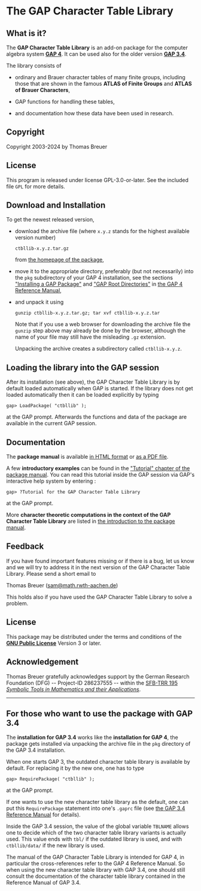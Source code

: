 
The GAP Character Table Library
===============================


What is it?
-----------

The **GAP Character Table Library** is an add-on package
for the computer algebra system
[**GAP 4**](https://www.gap-system.org/).
It can be used also for the older version
[**GAP 3.4**](https://webusers.imj-prg.fr/~jean.michel/gap3/).

The library consists of

* ordinary and Brauer character tables of many finite groups,
  including those that are shown in the famous **ATLAS of Finite Groups**
  and **ATLAS of Brauer Characters**,

* GAP functions for handling these tables,

* and documentation how these data have been used in research.


Copyright
---------

Copyright 2003-2024 by Thomas Breuer


License
-------

This program is released under license GPL-3.0-or-later.
See the included file `GPL` for more details.


Download and Installation
-------------------------

To get the newest released version,

* download the archive file
  (where `x.y.z` stands for the highest available version number)

  `ctbllib-x.y.z.tar.gz`

  from [the homepage of the package](http://www.math.rwth-aachen.de/~Thomas.Breuer/ctbllib),

* move it to the appropriate directory, preferably
  (but not necessarily) into the `pkg` subdirectory of your GAP 4 installation,
  see the sections
  ["Installing a GAP Package"](https://www.gap-system.org/Manuals/doc/ref/chap76.html) and
  ["GAP Root Directories"](https://www.gap-system.org/Manuals/doc/ref/chap9.html) in
  [the GAP 4 Reference Manual](https://www.gap-system.org/Manuals/doc/ref/chap0.html),

* and unpack it using

  `gunzip ctbllib-x.y.z.tar.gz; tar xvf ctbllib-x.y.z.tar`

  Note that if you use a web browser for downloading the archive file the
  `gunzip` step above may already be done by the browser,
  although the name of your file may still have the misleading `.gz` extension.

  Unpacking the archive creates a subdirectory called `ctbllib-x.y.z`.


Loading the library into the GAP session
----------------------------------------

After its installation (see above),
the GAP Character Table Library is by default loaded automatically
when GAP is started.
If the library does not get loaded automatically
then it can be loaded explicitly by typing

  `gap> LoadPackage( "ctbllib" );`

at the GAP prompt.
Afterwards the functions and data of the package are available
in the current GAP session.


Documentation
-------------

The **package manual** is available
[in HTML format](http://www.math.rwth-aachen.de/~Thomas.Breuer/ctbllib/doc/chap0.html)
or [as a PDF file](http://www.math.rwth-aachen.de/~Thomas.Breuer/ctbllib/doc/manual.pdf).

A few **introductory examples** can be found in the
["Tutorial" chapter of the package manual](http://www.math.rwth-aachen.de/~Thomas.Breuer/ctbllib/doc/chap2.html).
You can read this tutorial inside the GAP session
via GAP's interactive help system by entering :

  `gap> ?Tutorial for the GAP Character Table Library`

at the GAP prompt.

More **character theoretic computations in the context of the
GAP Character Table Library** are listed in
[the introduction to the package manual](http://www.math.rwth-aachen.de/~Thomas.Breuer/ctbllib/doc/chap1.html#application_files).


Feedback
--------

If you have found important features missing or if there is a bug,
let us know and we will try to address it in the next version of the
GAP Character Table Library.
Please send a short email to

  Thomas Breuer (<sam@math.rwth-aachen.de>)

This holds also if you have used the GAP Character Table Library
to solve a problem.


License
-------

This package may be distributed under the terms and conditions of the
[**GNU Public License**](http://www.gnu.org/licenses) Version 3 or later.


Acknowledgement
---------------

Thomas Breuer gratefully acknowledges support by
the German Research Foundation (DFG) -- Project-ID 286237555 -- within the
[SFB-TRR 195 *Symbolic Tools in Mathematics and their Applications*](https://www.computeralgebra.de/sfb/).


---------------------------------------------------------------------------


For those who want to use the package with GAP 3.4
--------------------------------------------------

The **installation for GAP 3.4** works like the **installation for GAP 4**,
the package gets installed via unpacking the archive file in the `pkg`
directory of the GAP 3.4 installation.

When one starts GAP 3,
the outdated character table library is available by default.
For replacing it by the new one, one has to type

  `gap> RequirePackage( "ctbllib" );`

at the GAP prompt.

If one wants to use the new character table library as the default,
one can put this `RequirePackage` statement into one's `.gaprc` file
(see [the GAP 3.4 Reference Manual](https://webusers.imj-prg.fr/~jean.michel/gap3/htm/) for details).

Inside the GAP 3.4 session,
the value of the global variable `TBLNAME` allows one to decide
which of the two character table library variants is actually used.
This value ends with `tbl/` if the outdated library is used,
and with `ctbllib/data/` if the new library is used.

The manual of the GAP Character Table Library is intended for GAP 4,
in particular the cross-references refer to the GAP 4 Reference Manual.
So when using the new character table library with GAP 3.4,
one should still consult the documentation of the character table library
contained in the Reference Manual of GAP 3.4.


